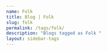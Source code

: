 ```yaml
---
name: Folk
title: Blog | Folk
slug: folk
permalink: /tags/folk/
description: "Blogs tagged as Folk "
layout: sidebar-tags
---
```

